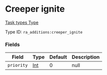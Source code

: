 # Creeper ignite
[Task types Type](../task_types_types.md)

Type ID: `ra_additions:creeper_ignite`
### Fields
Field | Type | Default | Description
------|------|---------|-------------
`priority` | [Int](../data_types/int.md) | 0 | null
